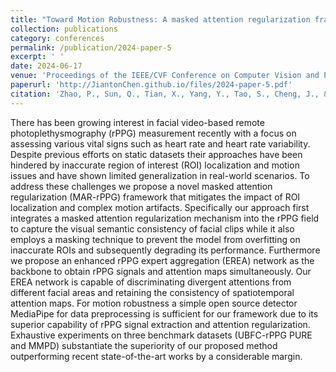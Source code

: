 ```yaml
---
title: "Toward Motion Robustness: A masked attention regularization framework in remote photoplethysmography"
collection: publications
category: conferences
permalink: /publication/2024-paper-5
excerpt: ' '
date: 2024-06-17
venue: 'Proceedings of the IEEE/CVF Conference on Computer Vision and Pattern Recognition'
paperurl: 'http://JiantonChen.github.io/files/2024-paper-5.pdf'
citation: 'Zhao, P., Sun, Q., Tian, X., Yang, Y., Tao, S., Cheng, J., & Chen, J. (2024). Toward Motion Robustness: A masked attention regularization framework in remote photoplethysmography. In Proceedings of the IEEE/CVF Conference on Computer Vision and Pattern Recognition (pp. 7829-7838).'
---
```


There has been growing interest in facial video-based remote photoplethysmography (rPPG) measurement recently with a focus on assessing various vital signs such as heart rate and heart rate variability. Despite previous efforts on static datasets their approaches have been hindered by inaccurate region of interest (ROI) localization and motion issues and have shown limited generalization in real-world scenarios. To address these challenges we propose a novel masked attention regularization (MAR-rPPG) framework that mitigates the impact of ROI localization and complex motion artifacts. Specifically our approach first integrates a masked attention regularization mechanism into the rPPG field to capture the visual semantic consistency of facial clips while it also employs a masking technique to prevent the model from overfitting on inaccurate ROIs and subsequently degrading its performance. Furthermore we propose an enhanced rPPG expert aggregation (EREA) network as the backbone to obtain rPPG signals and attention maps simultaneously. Our EREA network is capable of discriminating divergent attentions from different facial areas and retaining the consistency of spatiotemporal attention maps. For motion robustness a simple open source detector MediaPipe for data preprocessing is sufficient for our framework due to its superior capability of rPPG signal extraction and attention regularization. Exhaustive experiments on three benchmark datasets (UBFC-rPPG PURE and MMPD) substantiate the superiority of our proposed method outperforming recent state-of-the-art works by a considerable margin.
